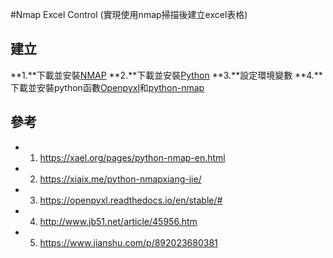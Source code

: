 #Nmap Excel Control
(實現使用nmap掃描後建立excel表格)

## 建立
**1.**下載並安裝[NMAP](https://nmap.org/)
**2.**下載並安裝[Python](https://www.python.org/)
**3.**設定環境變數
**4.**下載並安裝python函數[Openpyxl](https://bitbucket.org/openpyxl/openpyxl)和[python-nmap](https://pypi.org/project/python-nmap/)


## 參考
* 1. https://xael.org/pages/python-nmap-en.html

* 2. https://xiaix.me/python-nmapxiang-jie/

* 3. https://openpyxl.readthedocs.io/en/stable/#

* 4. http://www.jb51.net/article/45956.htm

* 5. https://www.jianshu.com/p/892023680381